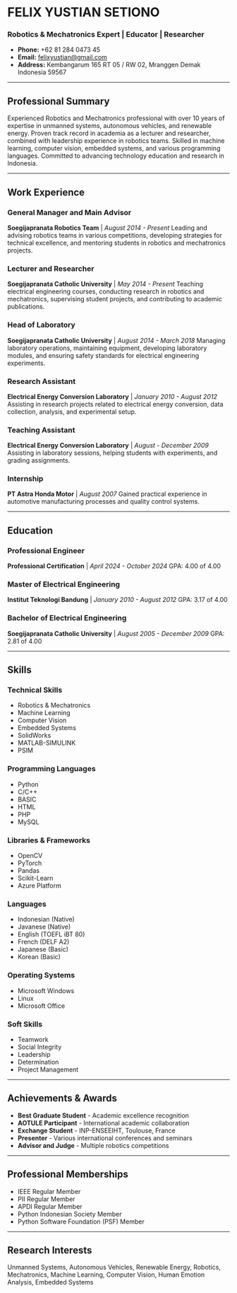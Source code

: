 # FELIX YUSTIAN SETIONO
### Robotics & Mechatronics Expert | Educator | Researcher

* **Phone:** +62 81 284 0473 45
* **Email:** felixyustian@gmail.com
* **Address:** Kembangarum 165 RT 05 / RW 02, Mranggen Demak Indonesia 59567

---

## Professional Summary
Experienced Robotics and Mechatronics professional with over 10 years of expertise in unmanned systems, autonomous vehicles, and renewable energy. Proven track record in academia as a lecturer and researcher, combined with leadership experience in robotics teams. Skilled in machine learning, computer vision, embedded systems, and various programming languages. Committed to advancing technology education and research in Indonesia.

---

## Work Experience

### General Manager and Main Advisor
**Soegijapranata Robotics Team** | *August 2014 - Present*
Leading and advising robotics teams in various competitions, developing strategies for technical excellence, and mentoring students in robotics and mechatronics projects.

### Lecturer and Researcher
**Soegijapranata Catholic University** | *May 2014 - Present*
Teaching electrical engineering courses, conducting research in robotics and mechatronics, supervising student projects, and contributing to academic publications.

### Head of Laboratory
**Soegijapranata Catholic University** | *August 2014 - March 2018*
Managing laboratory operations, maintaining equipment, developing laboratory modules, and ensuring safety standards for electrical engineering experiments.

### Research Assistant
**Electrical Energy Conversion Laboratory** | *January 2010 - August 2012*
Assisting in research projects related to electrical energy conversion, data collection, analysis, and experimental setup.

### Teaching Assistant
**Electrical Energy Conversion Laboratory** | *August - December 2009*
Assisting in laboratory sessions, helping students with experiments, and grading assignments.

### Internship
**PT Astra Honda Motor** | *August 2007*
Gained practical experience in automotive manufacturing processes and quality control systems.

---

## Education

### Professional Engineer
**Professional Certification** | *April 2024 - October 2024*
GPA: 4.00 of 4.00

### Master of Electrical Engineering
**Institut Teknologi Bandung** | *January 2010 - August 2012*
GPA: 3.17 of 4.00

### Bachelor of Electrical Engineering
**Soegijapranata Catholic University** | *August 2005 - December 2009*
GPA: 2.81 of 4.00

---

## Skills

### Technical Skills
* Robotics & Mechatronics
* Machine Learning
* Computer Vision
* Embedded Systems
* SolidWorks
* MATLAB-SIMULINK
* PSIM

### Programming Languages
* Python
* C/C++
* BASIC
* HTML
* PHP
* MySQL

### Libraries & Frameworks
* OpenCV
* PyTorch
* Pandas
* Scikit-Learn
* Azure Platform

### Languages
* Indonesian (Native)
* Javanese (Native)
* English (TOEFL iBT 80)
* French (DELF A2)
* Japanese (Basic)
* Korean (Basic)

### Operating Systems
* Microsoft Windows
* Linux
* Microsoft Office

### Soft Skills
* Teamwork
* Social Integrity
* Leadership
* Determination
* Project Management

---

## Achievements & Awards
* **Best Graduate Student** - Academic excellence recognition
* **AOTULE Participant** - International academic collaboration
* **Exchange Student** - INP-ENSEEIHT, Toulouse, France
* **Presenter** - Various international conferences and seminars
* **Advisor and Judge** - Multiple robotics competitions

---

## Professional Memberships
* IEEE Regular Member
* PII Regular Member
* APDI Regular Member
* Python Indonesian Society Member
* Python Software Foundation (PSF) Member

---

## Research Interests
Unmanned Systems, Autonomous Vehicles, Renewable Energy, Robotics, Mechatronics, Machine Learning, Computer Vision, Human Emotion Analysis, Embedded Systems
